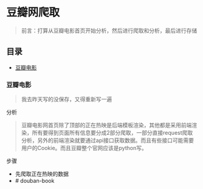 # 豆瓣网爬取

> 前言：打算从豆瓣电影首页开始分析，然后进行爬取和分析，最后进行存储

## 目录

- [豆瓣电影](#1)


<h3 id="1">豆瓣电影</h3>

> 我去昨天写的没保存，又得重新写一遍

分析

> 豆瓣电影网首页除了顶部的正在热映是后端模板渲染，其他都是采用前端渲染，所有要得到页面所有信息要分成2部分爬取，一部分直接request爬取分析，另外的前端渲染就要通过api接口获取数据。而且有些接口可能需要用户的Cookie。而且豆瓣整个官网应该是python写。

步骤

- 先爬取正在热映的数据
- ​# douban-book
